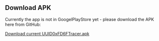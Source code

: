 ## Download APK
Currently the app is not in GoogelPlayStore yet - please download the APK here from GitHub:

[Download current UUID0xFD6FTracer.apk](https://github.com/marq24/UUID0xFD6FTracer/releases/tag/0.9.1.2)
